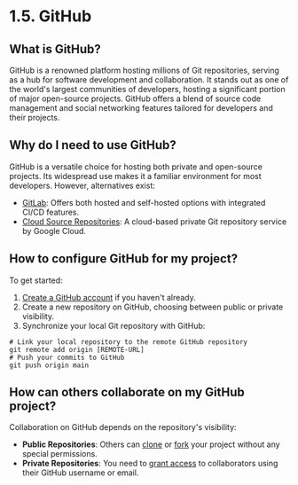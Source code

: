 # 1.5. GitHub

## What is GitHub?

GitHub is a renowned platform hosting millions of Git repositories, serving as a hub for software development and collaboration. It stands out as one of the world's largest communities of developers, hosting a significant portion of major open-source projects. GitHub offers a blend of source code management and social networking features tailored for developers and their projects.

## Why do I need to use GitHub?

GitHub is a versatile choice for hosting both private and open-source projects. Its widespread use makes it a familiar environment for most developers. However, alternatives exist:
- [GitLab](https://about.gitlab.com/): Offers both hosted and self-hosted options with integrated CI/CD features.
- [Cloud Source Repositories](https://cloud.google.com/source-repositories/docs): A cloud-based private Git repository service by Google Cloud.

## How to configure GitHub for my project?

To get started:
1. [Create a GitHub account](https://github.com/join) if you haven't already.
2. Create a new repository on GitHub, choosing between public or private visibility.
3. Synchronize your local Git repository with GitHub:

```
# Link your local repository to the remote GitHub repository
git remote add origin [REMOTE-URL]
# Push your commits to GitHub
git push origin main
```

## How can others collaborate on my GitHub project?

Collaboration on GitHub depends on the repository's visibility:
- **Public Repositories**: Others can [clone](https://docs.github.com/en/repositories/creating-and-managing-repositories/cloning-a-repository) or [fork](https://docs.github.com/en/get-started/quickstart/fork-a-repo) your project without any special permissions.
- **Private Repositories**: You need to [grant access](https://docs.github.com/en/get-started/learning-about-github/access-permissions-on-github) to collaborators using their GitHub username or email.